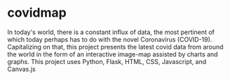 # covidmap
In today's world, there is a constant influx of data, the most pertinent of which today perhaps has to do with the novel Coronavirus (COVID-19). Capitalizing on that, this project presents the latest covid data from around the world in the form of an interactive image-map assisted by charts and graphs. This project uses Python, Flask, HTML, CSS, Javascript, and Canvas.js

